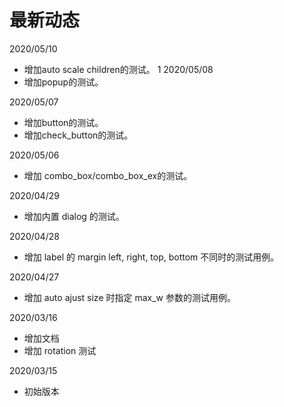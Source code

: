 # 最新动态

2020/05/10
 * 增加auto scale children的测试。
 1
2020/05/08
 * 增加popup的测试。

2020/05/07
 * 增加button的测试。
 * 增加check\_button的测试。

2020/05/06
 * 增加 combo\_box/combo\_box\_ex的测试。

2020/04/29
 * 增加内置 dialog 的测试。
 
2020/04/28
 * 增加 label 的 margin left, right, top, bottom 不同时的测试用例。

2020/04/27
 * 增加 auto ajust size 时指定 max_w 参数的测试用例。

2020/03/16
 * 增加文档
 * 增加 rotation 测试

2020/03/15
 * 初始版本
